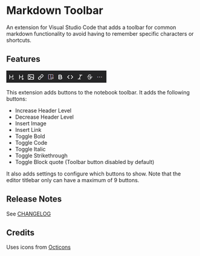 # Markdown Toolbar

An extension for Visual Studio Code that adds a toolbar for common markdown functionality to avoid having to remember specific characters or shortcuts.

## Features

![Toolbar](images/toolbar.png)

This extension adds buttons to the notebook toolbar. It adds the following buttons:

- Increase Header Level
- Decrease Header Level
- Insert Image
- Insert Link
- Toggle Bold
- Toggle Code
- Toggle Italic
- Toggle Strikethrough
- Toggle Block quote (Toolbar button disabled by default)

It also adds settings to configure which buttons to show. Note that the editor titlebar only can have a maximum of 9 buttons.

## Release Notes

See [CHANGELOG](CHANGELOG.md)

## Credits

Uses icons from [Octicons](https://primer.style/octicons/)
